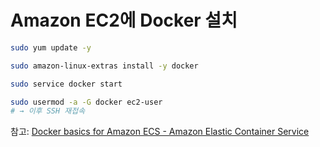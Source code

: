 # Amazon EC2에 Docker 설치

```bash
sudo yum update -y

sudo amazon-linux-extras install -y docker

sudo service docker start

sudo usermod -a -G docker ec2-user
# → 이후 SSH 재접속
```

참고: [Docker basics for Amazon ECS - Amazon Elastic Container Service](https://docs.aws.amazon.com/AmazonECS/latest/developerguide/docker-basics.html)
